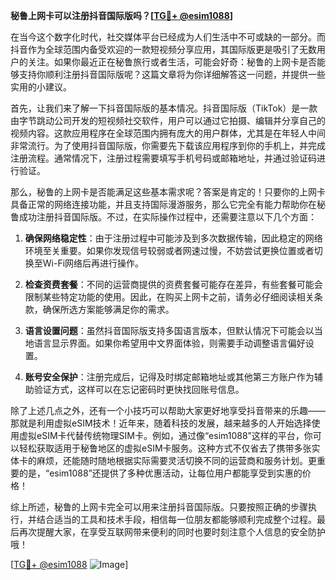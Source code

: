 **秘鲁上网卡可以注册抖音国际版吗？[[TG💪+ @esim1088](https://t.me/s/esim1088)]**

在当今这个数字化时代，社交媒体平台已经成为人们生活中不可或缺的一部分。而抖音作为全球范围内备受欢迎的一款短视频分享应用，其国际版更是吸引了无数用户的关注。如果你最近正在秘鲁旅行或者生活，可能会好奇：秘鲁的上网卡是否能够支持你顺利注册抖音国际版呢？这篇文章将为你详细解答这一问题，并提供一些实用的小建议。

首先，让我们来了解一下抖音国际版的基本情况。抖音国际版（TikTok）是一款由字节跳动公司开发的短视频社交软件，用户可以通过它拍摄、编辑并分享自己的视频内容。这款应用程序在全球范围内拥有庞大的用户群体，尤其是在年轻人中间非常流行。为了使用抖音国际版，你需要先下载该应用程序到你的手机上，并完成注册流程。通常情况下，注册过程需要填写手机号码或邮箱地址，并通过验证码进行验证。

那么，秘鲁的上网卡是否能满足这些基本需求呢？答案是肯定的！只要你的上网卡具备正常的网络连接功能，并且支持国际漫游服务，那么它完全有能力帮助你在秘鲁成功注册抖音国际版。不过，在实际操作过程中，还需要注意以下几个方面：

1. **确保网络稳定性**：由于注册过程中可能涉及到多次数据传输，因此稳定的网络环境至关重要。如果你发现信号较弱或者网速过慢，不妨尝试更换位置或者切换至Wi-Fi网络后再进行操作。
   
2. **检查资费套餐**：不同的运营商提供的资费套餐可能存在差异，有些套餐可能会限制某些特定功能的使用。因此，在购买上网卡之前，请务必仔细阅读相关条款，确保所选方案能够满足你的需求。

3. **语言设置问题**：虽然抖音国际版支持多国语言版本，但默认情况下可能会以当地语言显示界面。如果你希望用中文界面体验，则需要手动调整语言偏好设置。

4. **账号安全保护**：注册完成后，记得及时绑定邮箱地址或其他第三方账户作为辅助验证方式，这样可以在忘记密码时更快找回账号信息。

除了上述几点之外，还有一个小技巧可以帮助大家更好地享受抖音带来的乐趣——那就是利用虚拟eSIM技术！近年来，随着科技的发展，越来越多的人开始选择使用虚拟eSIM卡代替传统物理SIM卡。例如，通过像“esim1088”这样的平台，你可以轻松获取适用于秘鲁地区的虚拟eSIM卡服务。这种方式不仅省去了携带多张实体卡的麻烦，还能随时随地根据实际需要灵活切换不同的运营商和服务计划。更重要的是，“esim1088”还提供了多种优惠活动，让每位用户都能享受到实惠的价格！

综上所述，秘鲁的上网卡完全可以用来注册抖音国际版。只要按照正确的步骤执行，并结合适当的工具和技术手段，相信每一位朋友都能够顺利完成整个过程。最后再次提醒大家，在享受互联网带来便利的同时也要时刻注意个人信息的安全防护哦！

[[TG💪+ @esim1088](https://t.me/s/esim1088) ![Image](https://i.postimg.cc/4NQfJmqS/Snipaste-2025-05-13-00-14-12.png)]